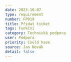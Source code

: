 ```yaml
---
date: 2023-10-07
type: requirement
number: FP019
title: Přidat ticket
tags: Funkční
category: Technická podpora
user: Podpora
priority: Could have
source: Jan Novák
detail: false
---
```


